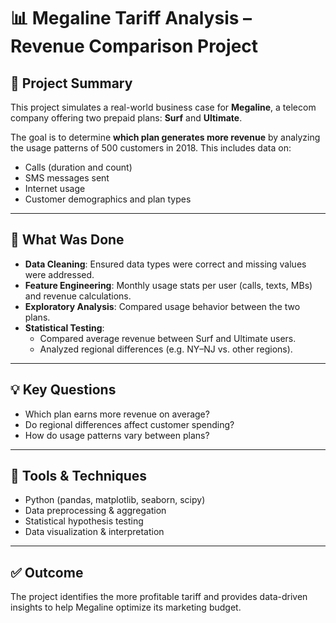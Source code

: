 # 📊 Megaline Tariff Analysis – Revenue Comparison Project

## 📁 Project Summary

This project simulates a real-world business case for **Megaline**, a telecom company offering two prepaid plans: **Surf** and **Ultimate**.

The goal is to determine **which plan generates more revenue** by analyzing the usage patterns of 500 customers in 2018. This includes data on:

- Calls (duration and count)
- SMS messages sent
- Internet usage
- Customer demographics and plan types

---

## 🧪 What Was Done

- **Data Cleaning**: Ensured data types were correct and missing values were addressed.
- **Feature Engineering**: Monthly usage stats per user (calls, texts, MBs) and revenue calculations.
- **Exploratory Analysis**: Compared usage behavior between the two plans.
- **Statistical Testing**:
  - Compared average revenue between Surf and Ultimate users.
  - Analyzed regional differences (e.g. NY–NJ vs. other regions).

---

## 💡 Key Questions

- Which plan earns more revenue on average?
- Do regional differences affect customer spending?
- How do usage patterns vary between plans?

---

## 🧠 Tools & Techniques

- Python (pandas, matplotlib, seaborn, scipy)
- Data preprocessing & aggregation
- Statistical hypothesis testing
- Data visualization & interpretation

---

## ✅ Outcome

The project identifies the more profitable tariff and provides data-driven insights to help Megaline optimize its marketing budget.

